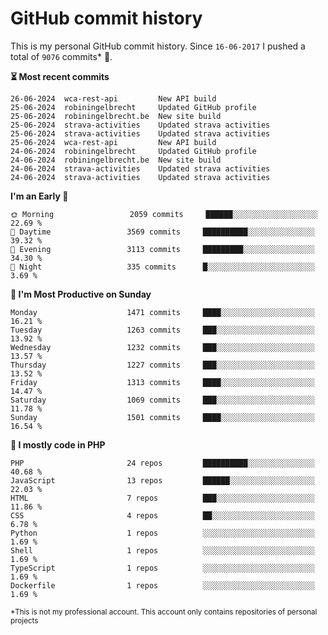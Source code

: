 # GitHub commit history
This is my personal GitHub commit history. Since <!--START_SECTION:first-commit-date-->`16-06-2017`<!--END_SECTION:first-commit-date--> I pushed a total of <!--START_SECTION:total-commit-count-->`9076`<!--END_SECTION:total-commit-count--> commits* 🎉.

<!--START_SECTION:most-recent-commits-->
**⏳ Most recent commits**
                                        
```text
26-06-2024  wca-rest-api         New API build
25-06-2024  robiningelbrecht     Updated GitHub profile
25-06-2024  robiningelbrecht.be  New site build
25-06-2024  strava-activities    Updated strava activities
25-06-2024  strava-activities    Updated strava activities
25-06-2024  wca-rest-api         New API build
24-06-2024  robiningelbrecht     Updated GitHub profile
24-06-2024  robiningelbrecht.be  New site build
24-06-2024  strava-activities    Updated strava activities
24-06-2024  strava-activities    Updated strava activities
```
<!--END_SECTION:most-recent-commits-->  

<!--START_SECTION:commits-per-day-time-->
**I&#039;m an Early 🐤**

```text
🌞 Morning                 2059 commits     ██████░░░░░░░░░░░░░░░░░░░   22.69 %
🌆 Daytime                 3569 commits     ██████████░░░░░░░░░░░░░░░   39.32 %
🌃 Evening                 3113 commits     █████████░░░░░░░░░░░░░░░░   34.30 %
🌙 Night                   335 commits      █░░░░░░░░░░░░░░░░░░░░░░░░   3.69 %
```
<!--END_SECTION:commits-per-day-time-->  

<!--START_SECTION:commits-per-weekday-->
**📅 I&#039;m Most Productive on Sunday**

```text
Monday                    1471 commits     ████░░░░░░░░░░░░░░░░░░░░░   16.21 %
Tuesday                   1263 commits     ███░░░░░░░░░░░░░░░░░░░░░░   13.92 %
Wednesday                 1232 commits     ███░░░░░░░░░░░░░░░░░░░░░░   13.57 %
Thursday                  1227 commits     ███░░░░░░░░░░░░░░░░░░░░░░   13.52 %
Friday                    1313 commits     ████░░░░░░░░░░░░░░░░░░░░░   14.47 %
Saturday                  1069 commits     ███░░░░░░░░░░░░░░░░░░░░░░   11.78 %
Sunday                    1501 commits     ████░░░░░░░░░░░░░░░░░░░░░   16.54 %
```
<!--END_SECTION:commits-per-weekday-->  

<!--START_SECTION:repos-per-language-->
**💬 I mostly code in PHP**

```text
PHP                       24 repos         ██████████░░░░░░░░░░░░░░░   40.68 %
JavaScript                13 repos         ██████░░░░░░░░░░░░░░░░░░░   22.03 %
HTML                      7 repos          ███░░░░░░░░░░░░░░░░░░░░░░   11.86 %
CSS                       4 repos          ██░░░░░░░░░░░░░░░░░░░░░░░   6.78 %
Python                    1 repos          ░░░░░░░░░░░░░░░░░░░░░░░░░   1.69 %
Shell                     1 repos          ░░░░░░░░░░░░░░░░░░░░░░░░░   1.69 %
TypeScript                1 repos          ░░░░░░░░░░░░░░░░░░░░░░░░░   1.69 %
Dockerfile                1 repos          ░░░░░░░░░░░░░░░░░░░░░░░░░   1.69 %
```
<!--END_SECTION:repos-per-language-->  

<sub>*This is not my professional account. This account only contains repositories of personal projects</sub>
